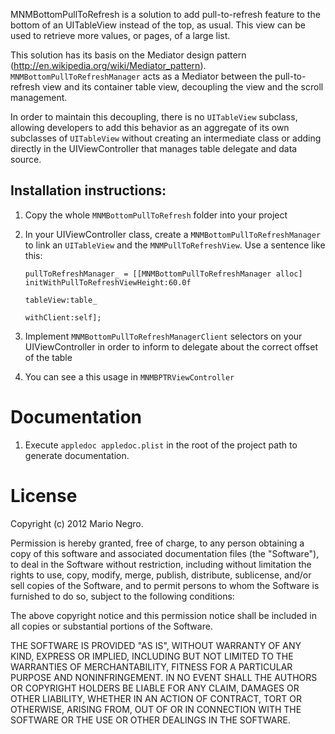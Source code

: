 MNMBottomPullToRefresh is a solution to add pull-to-refresh feature to the bottom of an UITableView instead of the top, as usual. This view can be used to retrieve more values, or pages, of a large list.

This solution has its basis on the Mediator design pattern (http://en.wikipedia.org/wiki/Mediator_pattern). `MNMBottomPullToRefreshManager` acts as a Mediator between the pull-to-refresh view and its container table view, decoupling the view and the scroll management.

In order to maintain this decoupling, there is no `UITableView` subclass, allowing developers to add this behavior as an aggregate of its own subclasses of `UITableView` without creating an intermediate class or adding directly in the UIViewController that manages table delegate and data source.

Installation instructions:
-------------------------

1) Copy the whole `MNMBottomPullToRefresh` folder into your project

2) In your UIViewController class, create a `MNMBottomPullToRefreshManager` to link an `UITableView` and the `MNMPullToRefreshView`. Use a sentence like this:

       pullToRefreshManager_ = [[MNMBottomPullToRefreshManager alloc] initWithPullToRefreshViewHeight:60.0f
                                                                                            tableView:table_
                                                                                           withClient:self];
    
3) Implement `MNMBottomPullToRefreshManagerClient` selectors on your UIViewController in order to inform to delegate about the correct offset of the table

4) You can see a this usage in `MNMBPTRViewController`

Documentation
=============

1) Execute  `appledoc appledoc.plist` in the root of the project path to generate documentation. 

License
=======

Copyright (c) 2012 Mario Negro.

Permission is hereby granted, free of charge, to any person obtaining a copy
of this software and associated documentation files (the "Software"), to deal
in the Software without restriction, including without limitation the rights
to use, copy, modify, merge, publish, distribute, sublicense, and/or sell
copies of the Software, and to permit persons to whom the Software is
furnished to do so, subject to the following conditions:

The above copyright notice and this permission notice shall be included in
all copies or substantial portions of the Software.

THE SOFTWARE IS PROVIDED "AS IS", WITHOUT WARRANTY OF ANY KIND, EXPRESS OR
IMPLIED, INCLUDING BUT NOT LIMITED TO THE WARRANTIES OF MERCHANTABILITY,
FITNESS FOR A PARTICULAR PURPOSE AND NONINFRINGEMENT. IN NO EVENT SHALL THE
AUTHORS OR COPYRIGHT HOLDERS BE LIABLE FOR ANY CLAIM, DAMAGES OR OTHER
LIABILITY, WHETHER IN AN ACTION OF CONTRACT, TORT OR OTHERWISE, ARISING FROM,
OUT OF OR IN CONNECTION WITH THE SOFTWARE OR THE USE OR OTHER DEALINGS IN THE
SOFTWARE.
